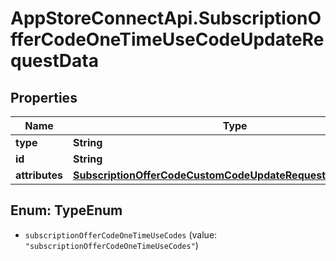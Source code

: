 # AppStoreConnectApi.SubscriptionOfferCodeOneTimeUseCodeUpdateRequestData

## Properties

Name | Type | Description | Notes
------------ | ------------- | ------------- | -------------
**type** | **String** |  | 
**id** | **String** |  | 
**attributes** | [**SubscriptionOfferCodeCustomCodeUpdateRequestDataAttributes**](SubscriptionOfferCodeCustomCodeUpdateRequestDataAttributes.md) |  | [optional] 



## Enum: TypeEnum


* `subscriptionOfferCodeOneTimeUseCodes` (value: `"subscriptionOfferCodeOneTimeUseCodes"`)




